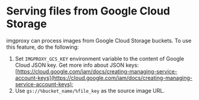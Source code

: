 # Serving files from Google Cloud Storage

imgproxy can process images from Google Cloud Storage buckets. To use this feature, do the following:

1. Set `IMGPROXY_GCS_KEY` environment variable to the content of Google Cloud JSON key. Get more info about JSON keys: [https://cloud.google.com/iam/docs/creating-managing-service-account-keys](https://cloud.google.com/iam/docs/creating-managing-service-account-keys);
2. Use `gs://%bucket_name/%file_key` as the source image URL.
